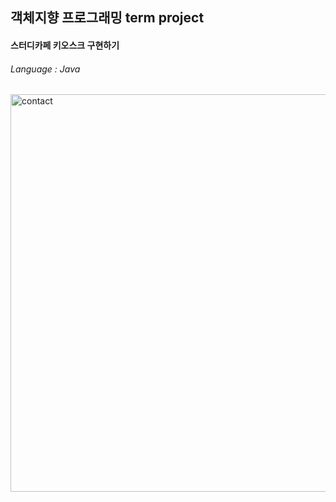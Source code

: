## 객체지향 프로그래밍 term project
#### 스터디카페 키오스크 구현하기
###### Language : Java
<img width="636" alt="contact" src="https://github.com/GAYUN-YIM/kiosk/assets/160388960/011e1d68-97ac-404c-b13a-35a4273d0676">
